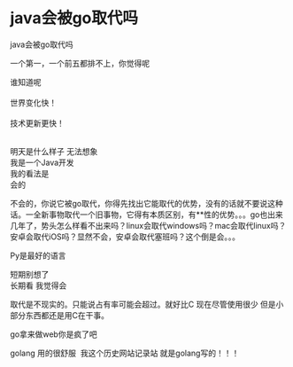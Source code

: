 # java会被go取代吗


java会被go取代吗

一个第一，一个前五都排不上，你觉得呢

谁知道呢<br />
<br />
世界变化快！<br />
<br />
技术更新更快！<br />
<br />
<img src="static/image/smiley/default/smile.gif" smilieid="1" border="0" alt="" /><img src="static/image/smiley/default/smile.gif" smilieid="1" border="0" alt="" /><img src="static/image/smiley/default/smile.gif" smilieid="1" border="0" alt="" />

明天是什么样子 无法想象<br />
我是一个Java开发<br />
我的看法是<br />
会的

不会的，你说它被go取代，你得先找出它能取代的优势，没有的话就不要说这种话。一全新事物取代一个旧事物，它得有本质区别，有**性的优势。。。go也出来几年了，势头怎么样看不出来吗？linux会取代windows吗？mac会取代linux吗？安卓会取代iOS吗？显然不会，安卓会取代塞班吗？这个倒是会。。。

Py是最好的语言<img src="static/image/smiley/default/lol.gif" smilieid="12" border="0" alt="" />

短期别想了<br />
长期看 我觉得会

取代是不现实的。只能说占有率可能会超过。就好比C 现在尽管使用很少 但是小部分东西都还是用C在干事。

go拿来做web你是疯了吧<img src="static/image/smiley/default/sweat.gif" smilieid="10" border="0" alt="" />

golang 用的很舒服&nbsp;&nbsp;我这个历史网站记录站 就是golang写的！！！<img src="static/image/smiley/yct/010.gif" smilieid="41" border="0" alt="" /><br />

